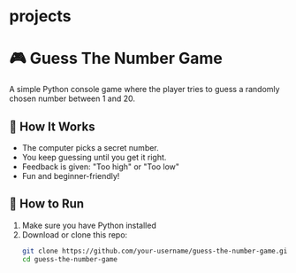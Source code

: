 # projects
# 🎮 Guess The Number Game

A simple Python console game where the player tries to guess a randomly chosen number between 1 and 20.

## 🧠 How It Works

- The computer picks a secret number.
- You keep guessing until you get it right.
- Feedback is given: "Too high" or "Too low"
- Fun and beginner-friendly!

## 🚀 How to Run

1. Make sure you have Python installed
2. Download or clone this repo:
   ```bash
   git clone https://github.com/your-username/guess-the-number-game.git
   cd guess-the-number-game
